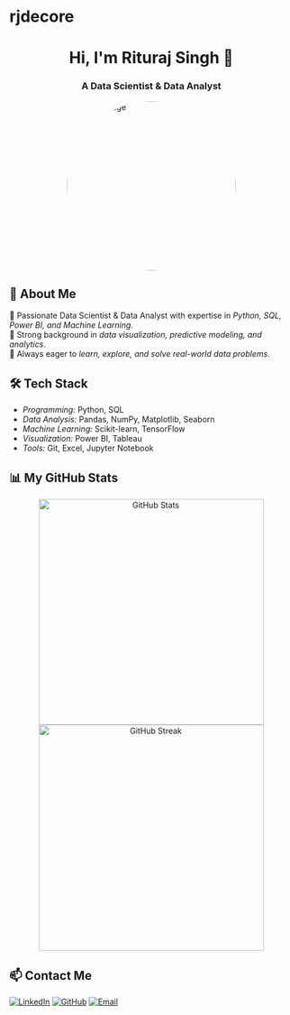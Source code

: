 # rjdecore
<h1 align="center">Hi, I'm Rituraj Singh 👋</h1>
<h3 align="center">A Data Scientist & Data Analyst</h3>

<img src="https://your-profile-image-url" alt="Profile Image" width="300" style="border-radius: 50%; display: block; margin: auto;">

## 🚀 About Me
🔹 Passionate Data Scientist & Data Analyst with expertise in *Python, SQL, Power BI, and Machine Learning*.  
🔹 Strong background in *data visualization, predictive modeling, and analytics*.  
🔹 Always eager to *learn, explore, and solve real-world data problems*.

## 🛠️ Tech Stack
- *Programming:* Python, SQL  
- *Data Analysis:* Pandas, NumPy, Matplotlib, Seaborn  
- *Machine Learning:* Scikit-learn, TensorFlow  
- *Visualization:* Power BI, Tableau  
- *Tools:* Git, Excel, Jupyter Notebook  

## 📊 My GitHub Stats
<p align="center">
  <img src="https://github-readme-stats.vercel.app/api?username=rjdecor&show_icons=true&theme=dark" alt="GitHub Stats" width="400"/>
  <img src="https://github-readme-streak-stats.herokuapp.com/?user=rjdecore&theme=dark" alt="GitHub Streak" width="400"/>
</p>

## 📫 Contact Me
[![LinkedIn](https://img.shields.io/badge/LinkedIn-Connect-blue?style=for-the-badge&logo=linkedin)](https://www.linkedin.com/in/your-profile/)
[![GitHub](https://img.shields.io/badge/GitHub-Follow-black?style=for-the-badge&logo=github)](https://github.com/rj_decor)
[![Email](https://img.shields.io/badge/Email-Send%20Me%20a%20Mail-red?style=for-the-badge&logo=gmail)](mailto:rajritu301@gmail.com)
